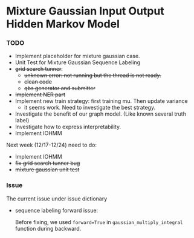 # Mixture Gaussian Input Output Hidden Markov Model

### TODO
* Implement placeholder for mixture gaussian case.
* Unit Test for Mixture Gaussian Sequence Labeling
* ~~grid search tunner~~:
    * ~~unknown error: not running but the thread is not ready.~~
    * ~~clean code~~
    * ~~qbs generator and submitter~~
* ~~Implement NER part~~
* Implement new train strategy: first training mu. Then update variance
    * it seems work. Need to investigate the best strategy. 
* Investigate the benefit of our graph model. (Like known several truth label)
* Investigate how to express interpretability.
* Implement IOHMM


Next week (12/17-12/24) need to do:
* Implement IOHMM
* ~~fix grid search tunner bug~~
* ~~mixture gaussian unit test~~

### Issue

The current issue under issue dictionary

*   sequence labeling forward issue: 

    Before fixing, we used `forward=True` in `gaussian_multiply_integral` function during backward.